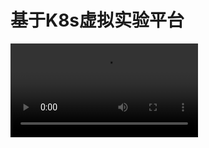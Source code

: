 # 基于K8s虚拟实验平台


![](https://github.com/MeteorsLiu/virtuallabs/blob/main/%E6%BC%94%E7%A4%BA%E8%A7%86%E9%A2%91.mp4)
